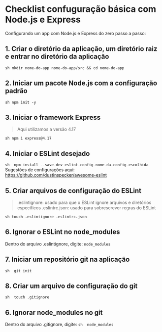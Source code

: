
# Checklist confuguração básica com Node.js e Express

Configurando um app com Node.js e Express do zero passo a passo:

## 1. Criar o diretório da aplicação, um diretório raiz e entrar no diretório da aplicação
 `sh
mkdir nome-do-app nome-do-app/src && cd nome-do-app
`
## 2. Iniciar um pacote Node.js com a configuração padrão
 `sh
npm init -y
`
## 3. Iniciar o framework Express
 > Aqui utilizamos a versão 4.17

`sh
npm i express@4.17
`
## 4. Iniciar o ESLint desejado
 `sh 
npm install --save-dev eslint-config-nome-da-config-escolhida
`
Sugestões de configurações aqui: https://github.com/dustinspecker/awesome-eslint

## 5. Criar arquivos de configuração do ESLint
 >.eslintignore: usado para que o ESLint ignore arquivos e diretórios específicos
 >.eslintrc.json: usado para sobrescrever regras do ESLint
 
 `sh
touch .eslintignore .eslintrc.json
`
## 6. Ignorar o ESLint no node_modules
 Dentro do arquivo .eslintignore, digite:
 `node_modules
 `
## 7. Iniciar um repositório git na aplicação
 `sh 
git init 
`
## 8. Criar um arquivo de configuração do git
 `sh 
touch .gitignore
`
## 6. Ignorar node_modules no git
 Dentro do arquivo .gitignore, digite:
 `sh 
node_modules
`
